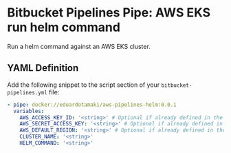 # Bitbucket Pipelines Pipe: AWS EKS run helm command

Run a helm command against an AWS EKS cluster.

## YAML Definition

Add the following snippet to the script section of your `bitbucket-pipelines.yml` file:

```yaml
- pipe: docker://eduardotamaki/aws-pipelines-helm:0.0.1
  variables:
    AWS_ACCESS_KEY_ID: '<string>' # Optional if already defined in the context.
    AWS_SECRET_ACCESS_KEY: '<string>' # Optional if already defined in the context.
    AWS_DEFAULT_REGION: '<string>' # Optional if already defined in the context.
    CLUSTER_NAME: '<string>'
    HELM_COMMAND: '<string>'
```
